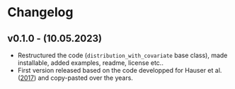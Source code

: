 # Changelog


## v0.1.0 - (10.05.2023)

- Restructured the code (`distribution_with_covariate` base class), made installable, added examples, readme, license etc..
- First version released based on the code developped for Hauser et al. ([2017](https://agupubs.onlinelibrary.wiley.com/doi/abs/10.1002/2017EF000612)) and copy-pasted over the years.
